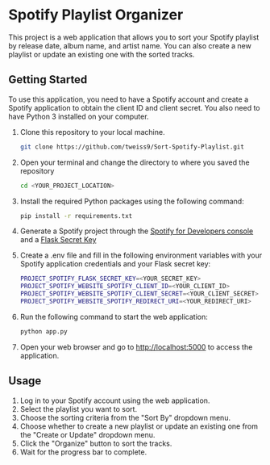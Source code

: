 # Spotify Playlist Organizer

This project is a web application that allows you to sort your Spotify playlist by release date, album name, and artist name. You can also create a new playlist or update an existing one with the sorted tracks.

## Getting Started

To use this application, you need to have a Spotify account and create a Spotify application to obtain the client ID and client secret. You also need to have Python 3 installed on your computer.

1. Clone this repository to your local machine.

   ```bash
   git clone https://github.com/tweiss9/Sort-Spotify-Playlist.git
   ```

2. Open your terminal and change the directory to where you saved the repository

   ```bash
   cd <YOUR_PROJECT_LOCATION>
   ```

3. Install the required Python packages using the following command:

   ```bash
   pip install -r requirements.txt
   ```

4. Generate a Spotify project through the [Spotify for Developers console](https://developer.spotify.com/) and a [Flask Secret Key](https://flask.palletsprojects.com/en/2.3.x/config/)
5. Create a .env file and fill in the following environment variables with your Spotify application credentials and your Flask secret key:

   ```bash
   PROJECT_SPOTIFY_FLASK_SECRET_KEY=<YOUR_SECRET_KEY>
   PROJECT_SPOTIFY_WEBSITE_SPOTIFY_CLIENT_ID=<YOUR_CLIENT_ID>
   PROJECT_SPOTIFY_WEBSITE_SPOTIFY_CLIENT_SECRET=<YOUR_CLIENT_SECRET>
   PROJECT_SPOTIFY_WEBSITE_SPOTIFY_REDIRECT_URI=<YOUR_REDIRECT_URI>
   ```

6. Run the following command to start the web application:

   ```bash
   python app.py
   ```

7. Open your web browser and go to [http://localhost:5000](http://localhost:5000) to access the application.

## Usage

1. Log in to your Spotify account using the web application.
2. Select the playlist you want to sort.
3. Choose the sorting criteria from the "Sort By" dropdown menu.
4. Choose whether to create a new playlist or update an existing one from the "Create or Update" dropdown menu.
5. Click the "Organize" button to sort the tracks.
6. Wait for the progress bar to complete.

